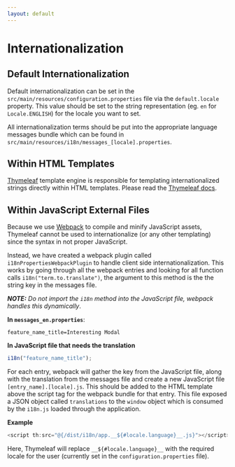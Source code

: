 ```yaml
---
layout: default
---
```



Internationalization
==========================================================

## Default Internationalization
Default internationalization can be set in the `src/main/resources/configuration.properties` file via the `default.locale` property. This value should be set to the string representation (eg. `en` for `Locale.ENGLISH`) for the locale you want to set.

All internationalization terms should be put into the appropriate language messages bundle which can be found in `src/main/resources/i18n/messages_[locale].properties`. 

## Within HTML Templates

[Thymeleaf](https://www.thymeleaf.org) template engine is responsible for templating internationalized strings directly within HTML templates.  Please read the [Thymeleaf docs](https://www.thymeleaf.org/doc/tutorials/3.0/usingthymeleaf.html). 

## Within JavaScript External Files

 Because we use [Webpack](../webpack) to compile and minify JavaScript assets, Thymeleaf cannot be used to internationalize (or any other templating) since the syntax in not proper JavaScript.
 
 Instead, we have created a webpack plugin called `i18nPropertiesWebpackPlugin` to handle client side internationalization.  This works by going through all the webpack entries and looking for all function calls `i18n("term.to.translate")`, the argument to this method is the the string key in the messages file.
 
 ***NOTE:** Do not import the `i18n` method into the JavaScript file, webpack handles this dynamically*.
 
 **In `messages_en.properties`**:
 
 ```
feature_name_title=Interesting Modal
 ```
 
 **In JavaScript file that needs the translation**
 ```js
 i18n("feature_name_title");
 ```
 
 For each entry, webpack will gather the key from the JavaScript file, along with the translation from the messages file and create a new JavaScript file `[entry_name].[locale].js`.  This should be added to the HTML template above the script tag for the webpack bundle for that entry.  This file exposed a JSON object called `translations` to the `window` object which is consumed by the `i18n.js` loaded through the application.
 
 **Example**
 ```js
<script th:src="@{/dist/i18n/app.__${#locale.language}__.js}"></script>
```

Here, Thymeleaf will replace `__${#locale.language}__` with the required locale for the user (currently set in the `configuration.properties` file).
 